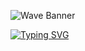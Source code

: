 ![Wave Banner](https://capsule-render.vercel.app/api?type=waving&color=gradient&height=200&section=header)

<a href="https://git.io/typing-svg"><img src="https://readme-typing-svg.demolab.com?font=Fira+Code&pause=1000&color=F74C9E&center=true&width=435&lines=Vive+creando%2C+no+vivas+deshaciendo" alt="Typing SVG" /></a>
